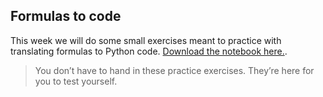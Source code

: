
## Formulas to code

This week we will do some small exercises meant to practice with translating formulas to Python code. [Download the notebook here.](/sums/translating-formulas.zip).

> You don’t have to hand in these practice exercises. They’re here for you to test yourself.

<!-- TODO check this link and page-->

